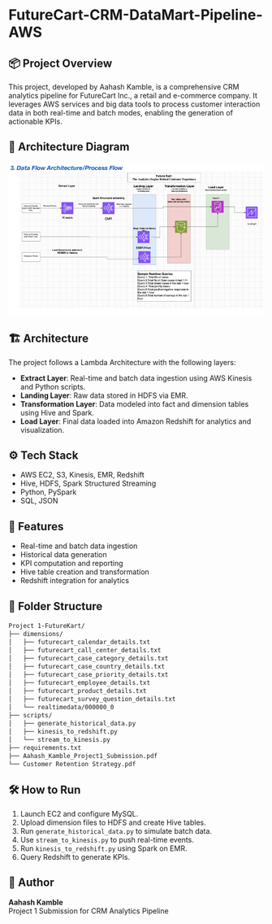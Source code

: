 
# FutureCart-CRM-DataMart-Pipeline-AWS

## 📦 Project Overview
This project, developed by Aahash Kamble, is a comprehensive CRM analytics pipeline for FutureCart Inc., a retail and e-commerce company. It leverages AWS services and big data tools to process customer interaction data in both real-time and batch modes, enabling the generation of actionable KPIs.

## 🧭 Architecture Diagram

![Pizza Chain Insights Architecture](images/Pizza%20Chain%20Insights%20Architecture.png)
 
## 🏗️ Architecture
The project follows a Lambda Architecture with the following layers:
- **Extract Layer**: Real-time and batch data ingestion using AWS Kinesis and Python scripts.
- **Landing Layer**: Raw data stored in HDFS via EMR.
- **Transformation Layer**: Data modeled into fact and dimension tables using Hive and Spark.
- **Load Layer**: Final data loaded into Amazon Redshift for analytics and visualization.

## ⚙️ Tech Stack
- AWS EC2, S3, Kinesis, EMR, Redshift
- Hive, HDFS, Spark Structured Streaming
- Python, PySpark
- SQL, JSON

## 🚀 Features
- Real-time and batch data ingestion
- Historical data generation
- KPI computation and reporting
- Hive table creation and transformation
- Redshift integration for analytics

## 📁 Folder Structure
```
Project 1-FutureKart/
├── dimensions/
│   ├── futurecart_calendar_details.txt
│   ├── futurecart_call_center_details.txt
│   ├── futurecart_case_category_details.txt
│   ├── futurecart_case_country_details.txt
│   ├── futurecart_case_priority_details.txt
│   ├── futurecart_employee_details.txt
│   ├── futurecart_product_details.txt
│   ├── futurecart_survey_question_details.txt
│   └── realtimedata/000000_0
├── scripts/
│   ├── generate_historical_data.py
│   ├── kinesis_to_redshift.py
│   └── stream_to_kinesis.py
├── requirements.txt
├── Aahash_Kamble_Project1_Submission.pdf
└── Customer Retention Strategy.pdf
```

## 🛠️ How to Run
1. Launch EC2 and configure MySQL.
2. Upload dimension files to HDFS and create Hive tables.
3. Run `generate_historical_data.py` to simulate batch data.
4. Use `stream_to_kinesis.py` to push real-time events.
5. Run `kinesis_to_redshift.py` using Spark on EMR.
6. Query Redshift to generate KPIs.

## 👤 Author
**Aahash Kamble**  
Project 1 Submission for CRM Analytics Pipeline

